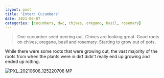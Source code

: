 ```yaml
---
layout: post
title: 'Enter: Cucumbers'
date: 2021-06-07
categories: [cucumbers, dwc, chives, oregano, basil, rosemary]
---
```


> One cucumber seed peering out. Chives are looking great. Good roots on chives, oregano, basil and rosemary. Starting to grow out of pots.

While there were some roots that were growing out, the vast majority of the roots from when the plants were in dirt didn't really end up growing and ended up rotting.

![PXL_20210608_125220708 MP](https://user-images.githubusercontent.com/352979/128102907-fd1ab201-827d-4b81-9791-796343defe95.jpg)
